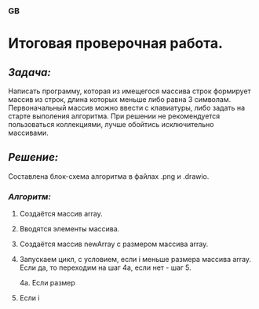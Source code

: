 ### GB
# Итоговая проверочная работа.
## _Задача:_
Написать программу, которая из имещегося массива строк формирует массив из строк, длина которых меньше либо равна 3 символам.
Первоначальный массив можно ввести с клавиатуры, либо задать на старте 
выполения алгоритма. При решении не рекомендуется пользоваться 
коллекциями, лучше обойтись исключительно массивами.

## _Решение:_
Составлена блок-схема алгоритма в файлах .png и .drawio.
### _Алгоритм:_
1. Создаётся массив array.
2. Вводятся элементы массива.
3. Создаётся массив newArray с размером массива array.
4. Запускаем цикл, с условием, если i меньше размера массива array. Если да, то переходим на шаг 4а, если нет - шаг 5.

    4а. Если размер
5. Если i